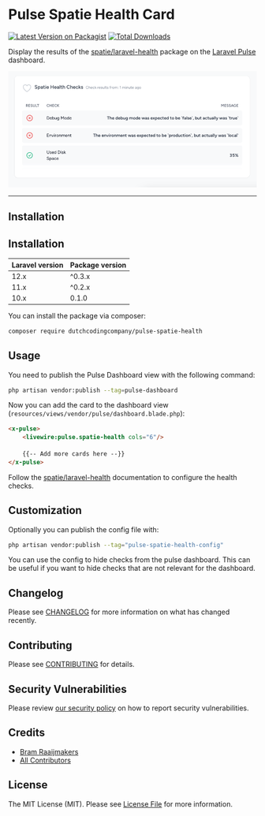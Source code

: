 # Pulse Spatie Health Card

[![Latest Version on Packagist](https://img.shields.io/packagist/v/dutchcodingcompany/pulse-spatie-health.svg?style=flat-square)](https://packagist.org/packages/dutchcodingcompany/pulse-spatie-health)
[![Total Downloads](https://img.shields.io/packagist/dt/dutchcodingcompany/pulse-spatie-health.svg?style=flat-square)](https://packagist.org/packages/dutchcodingcompany/pulse-spatie-health)

Display the results of the [spatie/laravel-health](https://spatie.be/docs/laravel-health/v1/introduction) package on the [Laravel Pulse](https://pulse.laravel.com/) dashboard.

![example-screenshot.png](docs-assets%2Fscreenshots%2Fexample-screenshot.png)

---
## Installation

## Installation

| Laravel version | Package version |
|-----------------|-----------------|
| 12.x            | ^0.3.x          |
| 11.x            | ^0.2.x          |
| 10.x            | 0.1.0           |          

You can install the package via composer:

```bash
composer require dutchcodingcompany/pulse-spatie-health
```

## Usage

You need to publish the Pulse Dashboard view with the following command:

```bash
php artisan vendor:publish --tag=pulse-dashboard
```

Now you can add the card to the dashboard view (`resources/views/vendor/pulse/dashboard.blade.php`):

```html
<x-pulse>
    <livewire:pulse.spatie-health cols="6"/>

    {{-- Add more cards here --}}
</x-pulse>
```

Follow the [spatie/laravel-health](https://spatie.be/docs/laravel-health/v1/installation-setup) documentation to configure the health checks.

## Customization

Optionally you can publish the config file with:

```bash
php artisan vendor:publish --tag="pulse-spatie-health-config"
```

You can use the config to hide checks from the pulse dashboard. This can be useful if you want to hide checks that are not relevant for the dashboard.

## Changelog

Please see [CHANGELOG](CHANGELOG.md) for more information on what has changed recently.

## Contributing

Please see [CONTRIBUTING](https://github.com/spatie/.github/blob/main/CONTRIBUTING.md) for details.

## Security Vulnerabilities

Please review [our security policy](../../security/policy) on how to report security vulnerabilities.

## Credits

- [Bram Raaijmakers](https://github.com/bramr94)
- [All Contributors](../../contributors)

## License

The MIT License (MIT). Please see [License File](LICENSE.md) for more information.
